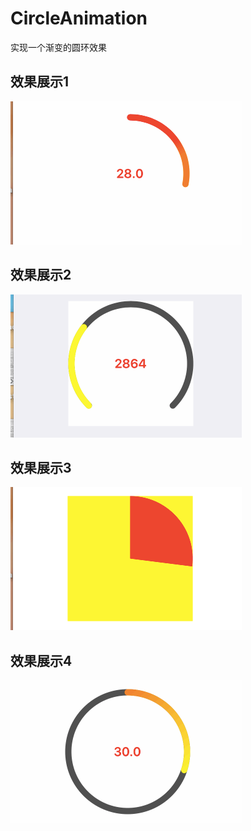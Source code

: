 # CircleAnimation
实现一个渐变的圆环效果

## 效果展示1
![image](https://github.com/zhuzhuxingtianxia/CircleAnimation/blob/master/%E5%BD%95%E5%B1%8F4.gif)

## 效果展示2
![image](https://github.com/zhuzhuxingtianxia/CircleAnimation/blob/master/%E5%BD%95%E5%B1%8F6.gif)

## 效果展示3
![img](https://github.com/zhuzhuxingtianxia/CircleAnimation/blob/master/%E5%BD%95%E5%B1%8F3.gif)

## 效果展示4
![img](https://github.com/zhuzhuxingtianxia/CircleAnimation/blob/master/%E5%BD%95%E5%B1%8F5.gif)
